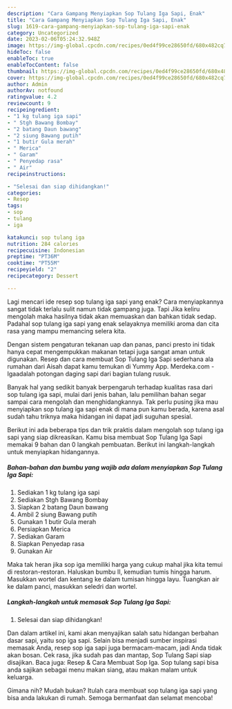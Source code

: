 ```yaml
---
description: "Cara Gampang Menyiapkan Sop Tulang Iga Sapi, Enak"
title: "Cara Gampang Menyiapkan Sop Tulang Iga Sapi, Enak"
slug: 1619-cara-gampang-menyiapkan-sop-tulang-iga-sapi-enak
category: Uncategorized
date: 2023-02-06T05:24:32.948Z
image: https://img-global.cpcdn.com/recipes/0ed4f99ce28650fd/680x482cq70/sop-tulang-iga-sapi-foto-resep-utama.jpg
hideToc: false
enableToc: true
enableTocContent: false
thumbnail: https://img-global.cpcdn.com/recipes/0ed4f99ce28650fd/680x482cq70/sop-tulang-iga-sapi-foto-resep-utama.jpg
cover: https://img-global.cpcdn.com/recipes/0ed4f99ce28650fd/680x482cq70/sop-tulang-iga-sapi-foto-resep-utama.jpg
author: Admin
authorAv: notfound
ratingvalue: 4.2
reviewcount: 9
recipeingredient:
- "1 kg tulang iga sapi"
- " Stgh Bawang Bombay"
- "2 batang Daun bawang"
- "2 siung Bawang putih"
- "1 butir Gula merah"
- " Merica"
- " Garam"
- " Penyedap rasa"
- " Air"
recipeinstructions:

- "Selesai dan siap dihidangkan!"
categories:
- Resep
tags:
- sop
- tulang
- iga

katakunci: sop tulang iga 
nutrition: 284 calories
recipecuisine: Indonesian
preptime: "PT36M"
cooktime: "PT55M"
recipeyield: "2"
recipecategory: Dessert

---
```



Lagi mencari ide resep sop tulang iga sapi yang enak? Cara menyiapkannya sangat tidak terlalu sulit namun tidak gampang juga. Tapi Jika keliru mengolah maka hasilnya tidak akan memuaskan dan bahkan tidak sedap. Padahal sop tulang iga sapi yang enak selayaknya memiliki aroma dan cita rasa yang mampu memancing selera kita.


Dengan sistem pengaturan tekanan uap dan panas, panci presto ini tidak hanya cepat mengempukkan makanan tetapi juga sangat aman untuk digunakan. Resep dan cara membuat Sop Tulang Iga Sapi sederhana ala rumahan dari Aisah dapat kamu temukan di Yummy App. Merdeka.com - Igaadalah potongan daging sapi dari bagian tulang rusuk.

Banyak hal yang sedikit banyak berpengaruh terhadap kualitas rasa dari sop tulang iga sapi, mulai dari jenis bahan, lalu pemilihan bahan segar sampai cara mengolah dan menghidangkannya. Tak perlu pusing jika mau menyiapkan sop tulang iga sapi enak di mana pun kamu berada, karena asal sudah tahu triknya maka hidangan ini dapat jadi suguhan spesial.


Berikut ini ada beberapa tips dan trik praktis dalam mengolah sop tulang iga sapi yang siap dikreasikan. Kamu bisa membuat Sop Tulang Iga Sapi memakai 9 bahan dan 0 langkah pembuatan. Berikut ini langkah-langkah untuk menyiapkan hidangannya.

<!--inarticleads1-->

##### Bahan-bahan dan bumbu yang wajib ada dalam menyiapkan Sop Tulang Iga Sapi:

1. Sediakan 1 kg tulang iga sapi
1. Sediakan  Stgh Bawang Bombay
1. Siapkan 2 batang Daun bawang
1. Ambil 2 siung Bawang putih
1. Gunakan 1 butir Gula merah
1. Persiapkan  Merica
1. Sediakan  Garam
1. Siapkan  Penyedap rasa
1. Gunakan  Air


Maka tak heran jika sop iga memiliki harga yang cukup mahal jika kita temui di restoran-restoran. Haluskan bumbu II, kemudian tumis hingga harum. Masukkan wortel dan kentang ke dalam tumisan hingga layu. Tuangkan air ke dalam panci, masukkan seledri dan wortel. 

<!--inarticleads2-->

##### Langkah-langkah untuk memasak Sop Tulang Iga Sapi:


1. Selesai dan siap dihidangkan!

Dan dalam artikel ini, kami akan menyajikan salah satu hidangan berbahan dasar sapi, yaitu sop iga sapi. Selain bisa menjadi sumber inspirasi memasak Anda, resep sop iga sapi juga bermacam-macam, jadi Anda tidak akan bosan. Cek rasa, jika sudah pas dan mantap, Sop Tulang Sapi siap disajikan. Baca juga: Resep &amp; Cara Membuat Sop Iga. Sop tulang sapi bisa anda sajikan sebagai menu makan siang, atau makan malam untuk keluarga. 

Gimana nih? Mudah bukan? Itulah cara membuat sop tulang iga sapi yang bisa anda lakukan di rumah. Semoga bermanfaat dan selamat mencoba!
